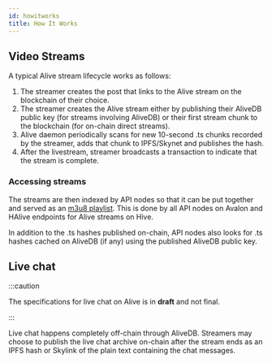 ```yaml
---
id: howitworks
title: How It Works
---
```


## Video Streams

A typical Alive stream lifecycle works as follows:

1. The streamer creates the post that links to the Alive stream on the blockchain of their choice.
2. The streamer creates the Alive stream either by publishing their AliveDB public key (for streams involving AliveDB) or their first stream chunk to the blockchain (for on-chain direct streams).
3. Alive daemon periodically scans for new 10-second .ts chunks recorded by the streamer, adds that chunk to IPFS/Skynet and publishes the hash.
4. After the livestream, streamer broadcasts a transaction to indicate that the stream is complete.

### Accessing streams

The streams are then indexed by API nodes so that it can be put together and served as an [m3u8 playlist](https://developer.apple.com/documentation/http_live_streaming/example_playlists_for_http_live_streaming). This is done by all API nodes on Avalon and HAlive endpoints for Alive streams on Hive.

In addition to the .ts hashes published on-chain, API nodes also looks for .ts hashes cached on AliveDB (if any) using the published AliveDB public key.

## Live chat

:::caution

The specifications for live chat on Alive is in **draft** and not final.

:::

Live chat happens completely off-chain through AliveDB. Streamers may choose to publish the live chat archive on-chain after the stream ends as an IPFS hash or Skylink of the plain text containing the chat messages.